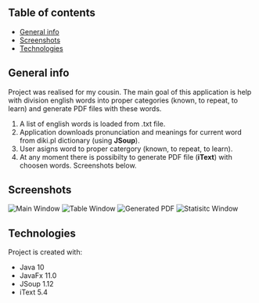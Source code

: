 ## Table of contents
* [General info](#general-info)
* [Screenshots](#screenshots)
* [Technologies](#technologies)

## General info
Project was realised for my cousin. The main goal of this application is help with division english words into proper categories (known, to repeat, to learn) and generate PDF files with these words.

1. A list of english words is loaded from .txt file.
2. Application downloads pronunciation and meanings for current word from diki.pl dictionary (using __JSoup__).
3. User asigns word to proper catergory (known, to repeat, to learn).
4. At any moment there is possibilty to generate PDF file (__iText__) with choosen words.
Screenshots below.

## Screenshots
![Main Window](https://github.com/AdamKlekowski/screenshots/blob/master/dictionary1.png)
![Table Window](https://github.com/AdamKlekowski/screenshots/blob/master/dictionary2.png)
![Generated PDF](https://github.com/AdamKlekowski/screenshots/blob/master/dictionary3.png)
![Statisitc Window](https://github.com/AdamKlekowski/screenshots/blob/master/dictionary4.png)

## Technologies
Project is created with:
* Java 10
* JavaFx 11.0
* JSoup 1.12
* iText 5.4
